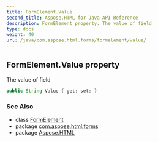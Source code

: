 ```yaml
---
title: FormElement.Value
second_title: Aspose.HTML for Java API Reference
description: FormElement property. The value of field
type: docs
weight: 40
url: /java/com.aspose.html.forms/formelement/value/
---
```

## FormElement.Value property

The value of field

```java
public String Value { get; set; }
```

### See Also

* class [FormElement](../)
* package [com.aspose.html.forms](../../../com.aspose.html.forms/)
* package [Aspose.HTML](../../../)
